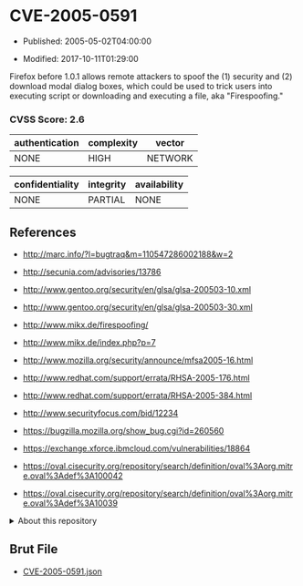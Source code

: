 # CVE-2005-0591

- Published: 2005-05-02T04:00:00

- Modified: 2017-10-11T01:29:00

Firefox before 1.0.1 allows remote attackers to spoof the (1) security and (2) download modal dialog boxes, which could be used to trick users into executing script or downloading and executing a file, aka "Firespoofing."

### CVSS Score: **2.6**

| authentication | complexity | vector |
| --- | --- | --- |
| NONE | HIGH | NETWORK |

| confidentiality | integrity | availability |
| --- | --- | --- |
| NONE | PARTIAL | NONE |

## References

* http://marc.info/?l=bugtraq&m=110547286002188&w=2

* http://secunia.com/advisories/13786

* http://www.gentoo.org/security/en/glsa/glsa-200503-10.xml

* http://www.gentoo.org/security/en/glsa/glsa-200503-30.xml

* http://www.mikx.de/firespoofing/

* http://www.mikx.de/index.php?p=7

* http://www.mozilla.org/security/announce/mfsa2005-16.html

* http://www.redhat.com/support/errata/RHSA-2005-176.html

* http://www.redhat.com/support/errata/RHSA-2005-384.html

* http://www.securityfocus.com/bid/12234

* https://bugzilla.mozilla.org/show_bug.cgi?id=260560

* https://exchange.xforce.ibmcloud.com/vulnerabilities/18864

* https://oval.cisecurity.org/repository/search/definition/oval%3Aorg.mitre.oval%3Adef%3A100042

* https://oval.cisecurity.org/repository/search/definition/oval%3Aorg.mitre.oval%3Adef%3A10039

<details>
<summary>About this repository</summary> 

  This repository is part of the project [Live Hack CVE](https://github.com/Live-Hack-CVE). Main website can be found [www.live-hack.org](https://www.live-hack.org) 
  
  Made by [Sn0wAlice](https://github.com/Sn0wAlice) for the people that care about security and need to have a feed of the latest CVEs. Hope you enjoy it, don't forget to star the repo and follow me on [Twitter](https://twitter.com/Sn0wAlice) and [Github](https://github.com/Sn0wAlice). And that is my [personnal website](https://www.alice-snow.me/)

  - [Home Page](https://github.com/Live-Hack-CVE)
  - [Framework](https://github.com/Live-Hack-CVE/cve-framework)
  - [CVE database](https://github.com/Live-Hack-CVE/full_database)
  - [Changelog](https://github.com/Live-Hack-CVE/Changelog)
</details>

## Brut File

* [CVE-2005-0591.json](https://raw.githubusercontent.com/Live-Hack-CVE/full_database/main/cves/2005/CVE-2005-0591.json)

